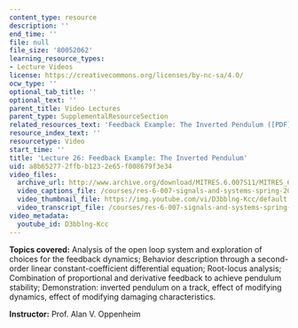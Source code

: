 ```yaml
---
content_type: resource
description: ''
end_time: ''
file: null
file_size: '80052062'
learning_resource_types:
- Lecture Videos
license: https://creativecommons.org/licenses/by-nc-sa/4.0/
ocw_type: ''
optional_tab_title: ''
optional_text: ''
parent_title: Video Lectures
parent_type: SupplementalResourceSection
related_resources_text: 'Feedback Example: The Inverted Pendulum ([PDF](/courses/res-6-007-signals-and-systems-spring-2011/resources/mitres_6_007s11_lec26))'
resource_index_text: ''
resourcetype: Video
start_time: ''
title: 'Lecture 26: Feedback Example: The Inverted Pendulum'
uid: a8b65277-2ffb-b123-2e65-f008679f3e34
video_files:
  archive_url: http://www.archive.org/download/MITRES.6.007S11/MITRES_6-007S11lec26_300k.mp4
  video_captions_file: /courses/res-6-007-signals-and-systems-spring-2011/5f557a4798025a438a671a54550c820f_D3bblng-Kcc.vtt
  video_thumbnail_file: https://img.youtube.com/vi/D3bblng-Kcc/default.jpg
  video_transcript_file: /courses/res-6-007-signals-and-systems-spring-2011/51219ae402790c8c9c43e49ce47ce047_D3bblng-Kcc.pdf
video_metadata:
  youtube_id: D3bblng-Kcc
---
```


**Topics covered:** Analysis of the open loop system and exploration of choices for the feedback dynamics; Behavior description through a second-order linear constant-coefficient differential equation; Root-locus analysis; Combination of proportional and derivative feedback to achieve pendulum stability; Demonstration: inverted pendulum on a track, effect of modifying dynamics, effect of modifying damaging characteristics.

**Instructor:** Prof. Alan V. Oppenheim

